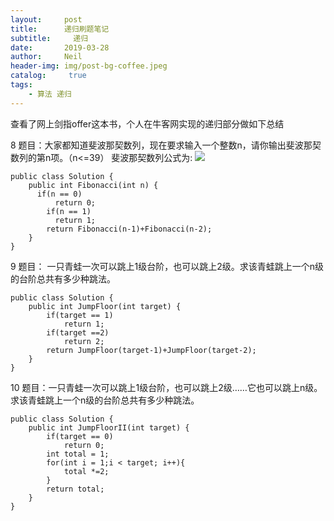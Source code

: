 ```yaml
---
layout:     post
title:      递归刷题笔记
subtitle:	  递归
date:       2019-03-28
author:     Neil
header-img: img/post-bg-coffee.jpeg
catalog: 	 true
tags:
    - 算法 递归
---
```


查看了网上剑指offer这本书，个人在牛客网实现的递归部分做如下总结

8 题目：大家都知道斐波那契数列，现在要求输入一个整数n，请你输出斐波那契数列的第n项。（n<=39）
斐波那契数列公式为:
![](https://ws1.sinaimg.cn/large/006tKfTcly1g1ism8ww0mj30fb03wt8n.jpg)

```
public class Solution {
    public int Fibonacci(int n) {
      if(n == 0)
          return 0;
        if(n == 1)
          return 1;
        return Fibonacci(n-1)+Fibonacci(n-2);
    }
}
```

9 题目： 一只青蛙一次可以跳上1级台阶，也可以跳上2级。求该青蛙跳上一个n级的台阶总共有多少种跳法。

```
public class Solution {
    public int JumpFloor(int target) {
        if(target == 1)
            return 1;
        if(target ==2)
            return 2;
        return JumpFloor(target-1)+JumpFloor(target-2);
    }
}
```

10 题目：一只青蛙一次可以跳上1级台阶，也可以跳上2级……它也可以跳上n级。求该青蛙跳上一个n级的台阶总共有多少种跳法。	

```
public class Solution {
    public int JumpFloorII(int target) {
        if(target == 0)
            return 0;
        int total = 1;
        for(int i = 1;i < target; i++){
            total *=2;
        }
        return total;
    }
}
```



